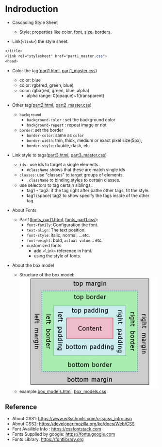# Indroduction
- Cascading Style Sheet
    - Style: properties like color, font, size, borders.

- Link(`<link>`) the style sheet.
``` css
</title>
<link rel="stylesheet" href="part1_master.css">
<head>
``` 
- Color the tag([part1.html](part1.html), [part1_master.css](part1_master.css))
    - color: blue
    - color: rgb(red, green, blue)
    - color: rgba(red, green, blue, alpha)
        - alpha range: 0(opaque)~1(transparent)

- Other tag([part2.html](part2.html), [part2_master.css](part2_master.css))
    - `background` 
        - `background-color` : set the background color
        - `background-repeat` : repeat image or not
    - `border`: set the border
        - `border-color`: same as `color`
        - `border-width`: thin, thick, medium or exact pixel size(5px), 
        - `border-style`: double, dash, etc
- Link style to tags([part3.html](part3.html), [part3_master.css](part3_master.css))
    - `ids` : use ids to target a single elements.
        - `#className` shows that these are match single ids 
    - `classes`: use "classes" to target groups of elements.
        - `.className` to binding styles to certain classes.
    - use selectors to tag certain siblings.
        - tag1 `+` tag2: if the tag right after pathe other tags, fit the style.
        - tag1 (space) tag2 to show specify the tags inside of the other tag.
- About Fonts 
    - Part1([fonts_part1.html](fonts_part1.html), [fonts_part1.css](fonts_part1.css)):
        - `font-family`: Configuration the font.
        - `text-align`: The text position.
        - `font-style`: italic, normal, ...etc.
        - `font-weight`: bold, `actual value`... etc.
        -  customized fonts:
            - add `<link>` reference in html.
            - using the style of fonts. 

- About the box model
    - Structure of the box model: ![boxmodle.png](img/structual_of_box_model.png)
    - example:[box_models.html](box_models.html), [box_models.css](box_models.css)


    
## Reference
- About CSS1: https://www.w3schools.com/css/css_intro.asp
- About CSS2: https://developer.mozilla.org/ko/docs/Web/CSS
- Font Availible Info : https://cssfontstack.com
- Fonts Supplied by google: https://fonts.google.com
- Fonts Library: https://fontlibrary.org

